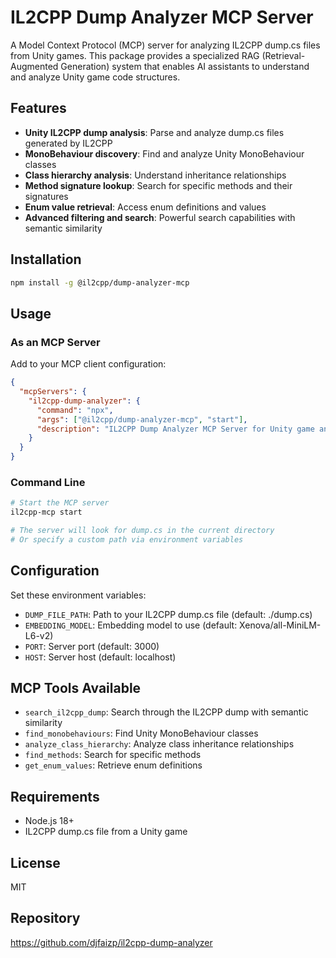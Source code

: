 # IL2CPP Dump Analyzer MCP Server

A Model Context Protocol (MCP) server for analyzing IL2CPP dump.cs files from Unity games. This package provides a specialized RAG (Retrieval-Augmented Generation) system that enables AI assistants to understand and analyze Unity game code structures.

## Features

- **Unity IL2CPP dump analysis**: Parse and analyze dump.cs files generated by IL2CPP
- **MonoBehaviour discovery**: Find and analyze Unity MonoBehaviour classes
- **Class hierarchy analysis**: Understand inheritance relationships
- **Method signature lookup**: Search for specific methods and their signatures
- **Enum value retrieval**: Access enum definitions and values
- **Advanced filtering and search**: Powerful search capabilities with semantic similarity

## Installation

```bash
npm install -g @il2cpp/dump-analyzer-mcp
```

## Usage

### As an MCP Server

Add to your MCP client configuration:

```json
{
  "mcpServers": {
    "il2cpp-dump-analyzer": {
      "command": "npx",
      "args": ["@il2cpp/dump-analyzer-mcp", "start"],
      "description": "IL2CPP Dump Analyzer MCP Server for Unity game analysis"
    }
  }
}
```

### Command Line

```bash
# Start the MCP server
il2cpp-mcp start

# The server will look for dump.cs in the current directory
# Or specify a custom path via environment variables
```

## Configuration

Set these environment variables:

- `DUMP_FILE_PATH`: Path to your IL2CPP dump.cs file (default: ./dump.cs)
- `EMBEDDING_MODEL`: Embedding model to use (default: Xenova/all-MiniLM-L6-v2)
- `PORT`: Server port (default: 3000)
- `HOST`: Server host (default: localhost)

## MCP Tools Available

- `search_il2cpp_dump`: Search through the IL2CPP dump with semantic similarity
- `find_monobehaviours`: Find Unity MonoBehaviour classes
- `analyze_class_hierarchy`: Analyze class inheritance relationships
- `find_methods`: Search for specific methods
- `get_enum_values`: Retrieve enum definitions

## Requirements

- Node.js 18+
- IL2CPP dump.cs file from a Unity game

## License

MIT

## Repository

https://github.com/djfaizp/il2cpp-dump-analyzer
